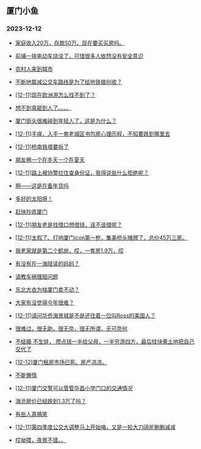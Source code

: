 ## 厦门小鱼 
### 2023-12-12

+ [家庭收入20万，存款50万。现在要买买房吗。](http://bbs.xmfish.com/read-htm-tid-18118929.html)

+ [前埔一排电动车烧没了，可惜很多人依然没有安全意识](http://bbs.xmfish.com/read-htm-tid-18119190.html)

+ [农村人来到城市](http://bbs.xmfish.com/read-htm-tid-18118935.html)

+ [不断地裁减公交车路线是为了给地铁做创收？](http://bbs.xmfish.com/read-htm-tid-18118975.html)

+ [[12-11]现在欧洲游怎么找不到了？](http://bbs.xmfish.com/read-htm-tid-18119156.html)

+ [想不到真砸到人了。。。。](http://bbs.xmfish.com/read-htm-tid-18118943.html)

+ [厦门街头很难碰到年轻人了，这是为什么？](http://bbs.xmfish.com/read-htm-tid-18119117.html)

+ [[12-11]手痒，入手一套老城区书包房心理历程，不知要跌到哪里去](http://bbs.xmfish.com/read-htm-tid-18119180.html)

+ [[12-11]桥南铁塔要拆了](http://bbs.xmfish.com/read-htm-tid-18118988.html)

+ [朋友圈一个在冬天一个在夏天](http://bbs.xmfish.com/read-htm-tid-18119237.html)

+ [[12-11]路上被协警拦住查身份证，我得说些什么拒绝呢？](http://bbs.xmfish.com/read-htm-tid-18119149.html)

+ [啊——这是在备年货吗](http://bbs.xmfish.com/read-htm-tid-18119078.html)

+ [多好的太阳呀！](http://bbs.xmfish.com/read-htm-tid-18119131.html)

+ [赶快抄底厦门](http://bbs.xmfish.com/read-htm-tid-18119261.html)

+ [[12-11]朋友老是找借口想借钱，该不该借呢？](http://bbs.xmfish.com/read-htm-tid-18119363.html)

+ [[12-11]太假了。打响厦门icon第一枪，集美桥头摊牌了，总价45万三房。](http://bbs.xmfish.com/read-htm-tid-18119260.html)

+ [我老家就是第二个鹤岗，哎，一套房1.9万，哎](http://bbs.xmfish.com/read-htm-tid-18119397.html)

+ [有没有在一海陪读的妈妈？](http://bbs.xmfish.com/read-htm-tid-18119223.html)

+ [请教车祸理赔问题](http://bbs.xmfish.com/read-htm-tid-18119345.html)

+ [东北大衣为啥厦门卖不动？](http://bbs.xmfish.com/read-htm-tid-18119179.html)

+ [大家有没觉得今年很难？](http://bbs.xmfish.com/read-htm-tid-18119469.html)

+ [[12-11]请问华侨海景城是不是还住着一位叫Ross的美国人？](http://bbs.xmfish.com/read-htm-tid-18119290.html)

+ [很难过，很无助，很无奈，很无所谓，无可奈何](http://bbs.xmfish.com/read-htm-tid-18119441.html)

+ [不结婚 不生娃， 攒点钱一半给父母，一半穷游四方，最后找块黄土地把自己交代了](http://bbs.xmfish.com/read-htm-tid-18119449.html)

+ [[12-12]厦门租房市场已死。房产凉凉。](http://bbs.xmfish.com/read-htm-tid-18119594.html)

+ [不能懒惰](http://bbs.xmfish.com/read-htm-tid-18119381.html)

+ [[12-11]厦门交警可以管管华昌小学门口的交通情况](http://bbs.xmfish.com/read-htm-tid-18119314.html)

+ [海沧房价已经跌到1.3万了吗？](http://bbs.xmfish.com/read-htm-tid-18119537.html)

+ [有些人真搞笑](http://bbs.xmfish.com/read-htm-tid-18119483.html)

+ [[12-11]第四季度公交大调整马上开始咯，又是一轮大刀阔斧删删减减](http://bbs.xmfish.com/read-htm-tid-18119438.html)

+ [哎呦喂，夜景不错。。](http://bbs.xmfish.com/read-htm-tid-18119399.html)

